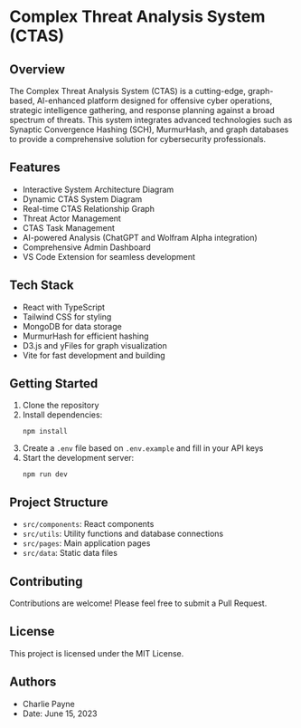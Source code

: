 # Complex Threat Analysis System (CTAS)

## Overview
The Complex Threat Analysis System (CTAS) is a cutting-edge, graph-based, AI-enhanced platform designed for offensive cyber operations, strategic intelligence gathering, and response planning against a broad spectrum of threats. This system integrates advanced technologies such as Synaptic Convergence Hashing (SCH), MurmurHash, and graph databases to provide a comprehensive solution for cybersecurity professionals.

## Features
- Interactive System Architecture Diagram
- Dynamic CTAS System Diagram
- Real-time CTAS Relationship Graph
- Threat Actor Management
- CTAS Task Management
- AI-powered Analysis (ChatGPT and Wolfram Alpha integration)
- Comprehensive Admin Dashboard
- VS Code Extension for seamless development

## Tech Stack
- React with TypeScript
- Tailwind CSS for styling
- MongoDB for data storage
- MurmurHash for efficient hashing
- D3.js and yFiles for graph visualization
- Vite for fast development and building

## Getting Started
1. Clone the repository
2. Install dependencies:
   ```
   npm install
   ```
3. Create a `.env` file based on `.env.example` and fill in your API keys
4. Start the development server:
   ```
   npm run dev
   ```

## Project Structure
- `src/components`: React components
- `src/utils`: Utility functions and database connections
- `src/pages`: Main application pages
- `src/data`: Static data files

## Contributing
Contributions are welcome! Please feel free to submit a Pull Request.

## License
This project is licensed under the MIT License.

## Authors
- Charlie Payne
- Date: June 15, 2023